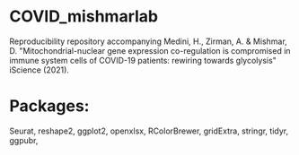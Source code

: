 # COVID_mishmarlab
Reproducibility repository accompanying Medini, H., Zirman, A. &amp; Mishmar, D. "Mitochondrial-nuclear gene expression co-regulation is compromised in immune system cells of COVID-19 patients: rewiring towards glycolysis"  iScience (2021).

# Packages:
Seurat, reshape2, ggplot2, openxlsx, RColorBrewer, gridExtra, stringr, tidyr, ggpubr,
